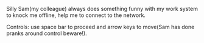Silly Sam(my colleague) always does something funny with my work system to knock me offline, help me to connect to the network.

Controls:
use space bar to proceed and arrow keys to move(Sam has done pranks around control beware!).